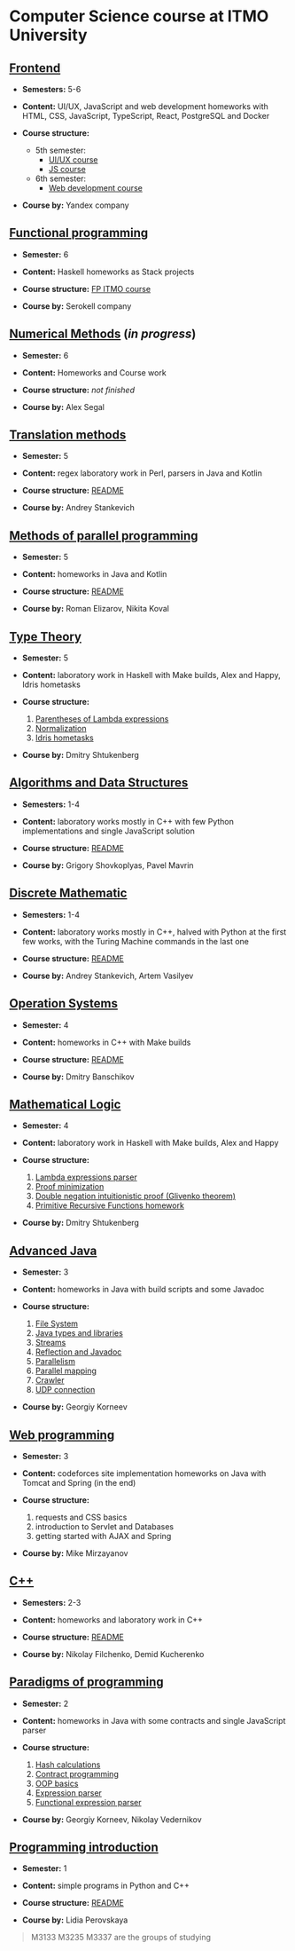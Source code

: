 ﻿# Computer Science course at ITMO University


## [Frontend](Frontend/)

- __Semesters:__ 5-6

- __Content:__ UI/UX, JavaScript and web development homeworks with HTML, CSS, JavaScript, TypeScript, React, PostgreSQL and Docker

- __Course structure:__ 
  - 5th semester:
    - [UI/UX course](Frontend/UIUX/)
    - [JS course](Frontend/JavaScript/)
  - 6th semester:
    - [Web development course](Frontend/WebDev/)

- __Course by:__ Yandex company


## [Functional programming](Haskell/fp-homework/)

- __Semester:__ 6

- __Content:__ Haskell homeworks as Stack projects

- __Course structure:__ [FP ITMO course](https://github.com/jagajaga/FP-course-ITMO)

- __Course by:__ Serokell company


## [Numerical Methods](numerical-methods/) (_in progress_)

- __Semester:__ 6

- __Content:__ Homeworks and Course work

- __Course structure:__ _not finished_

- __Course by:__ Alex Segal


## [Translation methods](TranslationMethods/)

- __Semester:__ 5

- __Content:__ regex laboratory work in Perl, parsers in Java and Kotlin

- __Course structure:__ [README](TranslationMethods#readme)

- __Course by:__ Andrey Stankevich


## [Methods of parallel programming](ParallelProgramming/)

- __Semester:__ 5

- __Content:__ homeworks in Java and Kotlin

- __Course structure:__ [README](ParallelProgramming#readme)

- __Course by:__ Roman Elizarov, Nikita Koval


## [Type Theory](Haskell/2ndLab/)

- __Semester:__ 5

- __Content:__ laboratory work in Haskell with Make builds, Alex and Happy, Idris hometasks

- __Course structure:__ 
  1. [Parentheses of Lambda expressions](Haskell/2ndLab/ALambdaParentheses/)
  2. [Normalization](Haskell/2ndLab/BNormalization)
  3. [Idris hometasks](Haskell/2ndLab/Idris/)

- __Course by:__ Dmitry Shtukenberg


## [Algorithms and Data Structures](AlgorithmsandDataStructures/)

- __Semesters:__ 1-4

- __Content:__ laboratory works mostly in C++ with few Python implementations and single JavaScript solution

- __Course structure:__ [README](AlgorithmsandDataStructures#readme)

- __Course by:__ Grigory Shovkoplyas, Pavel Mavrin


## [Discrete Mathematic](Diskret/)

- __Semesters:__ 1-4

- __Content:__ laboratory works mostly in C++, halved with Python at the first few works, with the Turing Machine commands in the last one

- __Course structure:__ [README](Diskret#readme)

- __Course by:__ Andrey Stankevich, Artem Vasilyev


## [Operation Systems](OperationSystems/)

- __Semester:__ 4

- __Content:__ homeworks in C++ with Make builds

- __Course structure:__ [README](OperationSystems#readme)

- __Course by:__ Dmitry Banschikov


## [Mathematical Logic](Haskell/1stlab/)

- __Semester:__ 4

- __Content:__ laboratory work in Haskell with Make builds, Alex and Happy

- __Course structure:__ 
  1. [Lambda expressions parser](Haskell/1stlab/AParser/)
  2. [Proof minimization](Haskell/1stlab/BMinimisation/)
  3. [Double negation intuitionistic proof (Glivenko theorem)](Haskell/1stlab/CIntuitionistic/)
  4. [Primitive Recursive Functions homework](Haskell/PrimitiveRecursiveChecker/)

- __Course by:__ Dmitry Shtukenberg


## [Advanced Java](JavaAdvanced/)

- __Semester:__ 3

- __Content:__ homeworks in Java with build scripts and some Javadoc

- __Course structure:__ 
  1. [File System](JavaAdvanced/FileWalker/)
  2. [Java types and libraries](JavaAdvanced/ArraySet/)
  3. [Streams](JavaAdvanced/StudentDB/)
  4. [Reflection and Javadoc](JavaAdvanced/Implementor/)
  5. [Parallelism](JavaAdvanced/IterativeParallelism/)
  6. [Parallel mapping](JavaAdvanced/ParallelMapper/)
  7. [Crawler](JavaAdvanced/Crawler/)
  8. [UDP connection](JavaAdvanced/HelloUDP/)

- __Course by:__ Georgiy Korneev


## [Web programming](CodeForces/)

- __Semester:__ 3 

- __Content:__ codeforces site implementation homeworks on Java with Tomcat and Spring (in the end)

- __Course structure:__ 
  1. requests and CSS basics
  2. introduction to Servlet and Databases
  3. getting started with AJAX and Spring

- __Course by:__ Mike Mirzayanov


## [C++](C%2B%2B/)

- __Semesters:__ 2-3

- __Content:__ homeworks and laboratory work in C++

- __Course structure:__ [README](C%2B%2B#readme)

- __Course by:__ Nikolay Filchenko, Demid Kucherenko


## [Paradigms of programming](Paradigms/src/)

- __Semester:__ 2

- __Content:__ homeworks in Java with some contracts and single JavaScript parser

- __Course structure:__ 
  1. [Hash calculations](Paradigms/src/Hash/)
  2. [Contract programming](Paradigms/src/search/)
  3. [OOP basics](Paradigms/src/queue/)
  4. [Expression parser](Paradigms/src/expression/)
  5. [Functional expression parser](Paradigms/src/javascript/)

- __Course by:__ Georgiy Korneev, Nikolay Vedernikov


## [Programming introduction](Programming/)

- __Semester:__ 1

- __Content:__ simple programs in Python and C++

- __Course structure:__ [README](Programming#readme)

- __Course by:__ Lidia Perovskaya

>M3133 M3235 M3337 are the groups of studying





